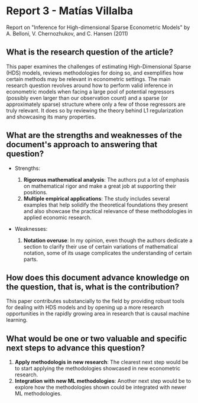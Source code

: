 # Report 3 - Matías Villalba
Report on "Inference for High-dimensional Sparse Econometric Models" by A. Belloni, V. Chernozhukov, and C. Hansen (2011)

## What is the research question of the article?
This paper examines the challenges of estimating High-Dimensional Sparse (HDS) models, reviews methodologies for doing so, and exemplifies how certain methods may be relevant in econometric settings. The main research question revolves around how to perform valid inference in econometric models when facing a large pool of potential regressors (possibly even larger than our observation count) and a sparse (or approximately sparse) structure where only a few of those regressors are truly relevant. It does so by reviewing the theory behind L1 regularization and showcasing its many properties.

## What are the strengths and weaknesses of the document's approach to answering that question?
- Strengths:
  1. **Rigorous mathematical analysis**: The authors put a lot of emphasis on mathematical rigor and make a great job at supporting their positions.
  2. **Multiple empirical applications**: The study includes several examples that help solidify the theoretical foundations they present and also showcase the practical relevance of these methodologies in applied economic research.

- Weaknesses:
  1. **Notation overuse**: In my opinion, even though the authors dedicate a section to clarify their use of certain variations of mathematical notation, some of its usage complicates the understanding of certain parts.

## How does this document advance knowledge on the question, that is, what is the contribution?
This paper contributes substancially to the field by providing robust tools for dealing with HDS models and by opening up a more research opportunities in the rapidly growing area in research that is causal machine learning.

## What would be one or two valuable and specific next steps to advance this question?
1. **Apply methodologis in new research**: The clearest next step would be to start applying the methodologies showcased in new econometric research.
2. **Integration with new ML methodologies**: Another next step would be to explore how the methodologies shown could be integrated with newer ML methodologies.